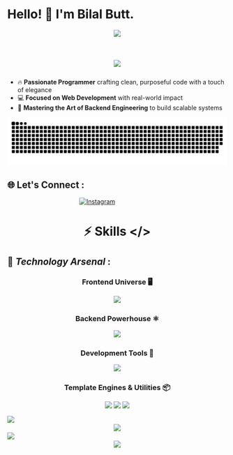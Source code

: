 # Hello! 👋 I'm Bilal Butt.

<div align="center"> 
<img src="https://capsule-render.vercel.app/api?type=venom&color=0:667eea,50:764ba2,100:f093fb&height=300&section=header&text=Bilal%20Butt&fontSize=90&fontAlignY=35&animation=twinkling&fontColor=FFFFFF&desc=%F0%9F%96%A5%EF%B8%8F%20Full%20Stack%20Developer%20%7C%20Frontend%20Specialist%20%F0%9F%AA%90&descAlignY=55&descSize=19"/> 
</div>

<p>
  <a href="https://github.com/DenverCoder1/readme-typing-svg">
    <h1 align="center">
      <img src="https://readme-typing-svg.herokuapp.com?font=IBM+Plex+Sans&size=35&weight=700&center=true&vCenter=true&color=00F700&width=600&height=70&duration=4000&lines=%3E+Hello+World!;%3E+Welcome+to+my+GitHub+Profile!;%3E+I'm+a+Web+Developer.;%3E+Ready+to+code+..." />
    </h1>
  </a>
</p>

- 🔥 **Passionate Programmer** crafting clean, purposeful code with a touch of elegance
- 💻 **Focused on Web Development** with real-world impact 
- 🎯 **Mastering the Art of Backend Engineering** to build scalable systems                                                                           


<div align="center">
  <picture>
    <source media="(prefers-color-scheme: dark)" srcset="https://raw.githubusercontent.com/platane/platane/output/github-contribution-grid-snake-dark.svg">
    <source media="(prefers-color-scheme: light)" srcset="https://raw.githubusercontent.com/platane/platane/output/github-contribution-grid-snake.svg">
    <img alt="github contribution grid snake animation" src="https://raw.githubusercontent.com/platane/platane/output/github-contribution-grid-snake.svg">
  </picture>
</div>



## 🌐 Let's Connect :
 &nbsp;&nbsp;&nbsp;&nbsp;&nbsp;&nbsp; &nbsp;&nbsp;&nbsp;&nbsp;&nbsp;&nbsp;  &nbsp;&nbsp;&nbsp;&nbsp;&nbsp;&nbsp;  &nbsp;&nbsp;&nbsp;&nbsp;&nbsp;&nbsp;  &nbsp;&nbsp;&nbsp;&nbsp;&nbsp;&nbsp;  &nbsp;&nbsp;&nbsp;&nbsp;&nbsp;&nbsp;  <a href="https://instagram.com/bilalbutt_02" target="_blank">
  <img 
    src="https://img.shields.io/badge/Instagram-%23E4405F.svg?logo=Instagram&logoColor=white" 
    alt="Instagram" 
    style="height: 30px;" 
  />
</a>


<div align="center">
  <h1>⚡ Skills &lt;/&gt;</h1>
</div>





## 🚀 *Technology Arsenal* : 

<div align="center">

### **Frontend Universe** 🖥️
<p>
  <img src="https://skillicons.dev/icons?i=html,css,js,bootstrap,tailwind,figma&theme=dark" />
</p>

### **Backend Powerhouse** ⚛️
<p>
  <img src="https://skillicons.dev/icons?i=nodejs,express,mongodb,postman&theme=dark" />
</p>

### **Development Tools** 🔧
<p>
  <img src="https://skillicons.dev/icons?i=vscode,git,github,npm&theme=dark" />
</p>

### **Template Engines & Utilities** 📦
<p>
  <img src="https://img.shields.io/badge/EJS-B4CA65?style=for-the-badge&logo=ejs&logoColor=black" />
  <img src="https://img.shields.io/badge/RESTful_APIs-FF6B6B?style=for-the-badge&logo=fastapi&logoColor=white" />
  <img src="https://img.shields.io/badge/JSON-000000?style=for-the-badge&logo=json&logoColor=white" />
</p>

</div>

<img src="https://user-images.githubusercontent.com/73097560/115834477-dbab4500-a447-11eb-908a-139a6edaec5c.gif">






<div align="center">
  <img src="https://quotes-github-readme.vercel.app/api?type=horizontal&theme=tokyonight&quote=The%20only%20way%20to%20do%20great%20work%20is%20to%20love%20what%20you%20do&author=Steve%20Jobs" />
</div>


<img src="https://user-images.githubusercontent.com/73097560/115834477-dbab4500-a447-11eb-908a-139a6edaec5c.gif">


<div align="center">
  <img src="https://capsule-render.vercel.app/api?type=waving&color=gradient&customColorList=6,11,20&height=200&section=footer&text=Thanks%20for%20Visiting!&fontSize=50&fontColor=ffffff&animation=twinkling&desc=Keep%20Coding,%20Keep%20Growing!&descSize=16&descAlignY=75" />
</div>



